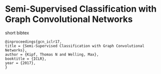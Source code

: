 #  Semi-Supervised Classification with Graph Convolutional Networks

short bibtex
```
@inproceedings{gcn_iclr17,
title = {Semi-Supervised Classification with Graph Convolutional Networks},
author = {Kipf, Thomas N and Welling, Max},
booktitle = {ICLR},
year = {2017},
}
```
